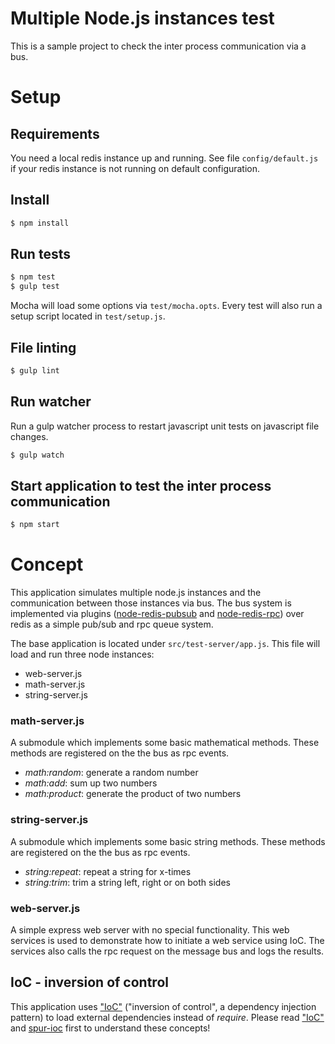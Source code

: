 Multiple Node.js instances test
===============================

This is a sample project to check the inter process communication via a bus.

# Setup

## Requirements

You need a local redis instance up and running.
See file `config/default.js` if your redis instance is not running on default configuration.

## Install

```bash
$ npm install
```

## Run tests

```bash
$ npm test
$ gulp test
```

Mocha will load some options via `test/mocha.opts`.
Every test will also run a setup script located in `test/setup.js`.


## File linting

```bash
$ gulp lint
```

## Run watcher

Run a gulp watcher process to restart javascript unit tests on javascript file changes.

```bash
$ gulp watch
```

## Start application to test the inter process communication

```bash
$ npm start
```


# Concept

This application simulates multiple node.js instances and the communication between those instances via bus.
The bus system is implemented via plugins ([node-redis-pubsub](https://www.npmjs.com/package/node-redis-pubsub) and
[node-redis-rpc](https://www.npmjs.com/package/node-redis-rpc)) over redis as a simple pub/sub and rpc queue system.

The base application is located under `src/test-server/app.js`. This file will load and run three node instances:

- web-server.js
- math-server.js
- string-server.js

### math-server.js

A submodule which implements some basic mathematical methods. These methods are registered on the the bus as rpc events.

- _math:random_: generate a random number
- _math:add_: sum up two numbers
- _math:product_: generate the product of two numbers

### string-server.js

A submodule which implements some basic string methods. These methods are registered on the the bus as rpc events.

- _string:repeat_: repeat a string for x-times
- _string:trim_: trim a string left, right or on both sides

### web-server.js

A simple express web server with no special functionality. This web services is used to demonstrate how to initiate a
web service using IoC. The services also calls the rpc request on the message bus and logs the results.


## IoC - inversion of control

This application uses ["IoC"](http://en.wikipedia.org/wiki/Inversion_of_control) ("inversion of control",
a dependency injection pattern) to load external dependencies instead of _require_.
Please read ["IoC"](http://en.wikipedia.org/wiki/Inversion_of_control) and [spur-ioc](https://www.npmjs.com/package/spur-ioc)
first to understand these concepts!
